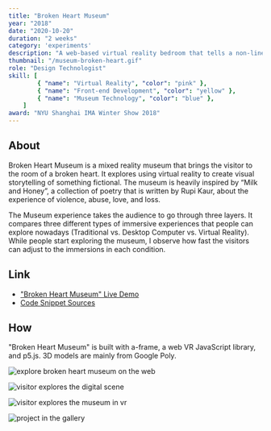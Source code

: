 ```yaml
---
title: "Broken Heart Museum"
year: "2018"
date: "2020-10-20"
duration: "2 weeks"
category: 'experiments'
description: "A web-based virtual reality bedroom that tells a non-linear story about love and loss."
thumbnail: "/museum-broken-heart.gif"
role: "Design Technologist"
skill: [
        { "name": "Virtual Reality", "color": "pink" },
        { "name": "Front-end Development", "color": "yellow" },
        { "name": "Museum Technology", "color": "blue" },
    ]
award: "NYU Shanghai IMA Winter Show 2018"
---
```


## About

Broken Heart Museum is a mixed reality museum that brings the visitor to the room of a broken heart. It explores using virtual reality to create visual storytelling of something fictional. The museum is heavily inspired by “Milk and Honey”, a collection of poetry that is written by Rupi Kaur, about the experience of violence, abuse, love, and loss.

The Museum experience takes the audience to go through three layers. It compares three different types of immersive experiences that people can explore nowadays (Traditional vs. Desktop Computer vs. Virtual Reality). While people start exploring the museum, I observe how fast the visitors can adjust to the immersions in each condition.

## Link

- ["Broken Heart Museum" Live Demo](https://broken-heart-museum.netlify.app/)
- [Code Snippet Sources](https://github.com/zeyaoli/broken-heart-museum)

## How

"Broken Heart Museum" is built with a-frame, a web VR JavaScript library, and p5.js. 3D models are mainly from Google Poly.

![explore broken heart museum on the web](/broken-heart-museum/museum-click.gif)

![visitor explores the digital scene](/broken-heart-museum/digital-test.gif)

![visitor explores the museum in vr](/broken-heart-museum/vr-test.gif)

![project in the gallery](/broken-heart-museum/museum-scene-1.jpg)
